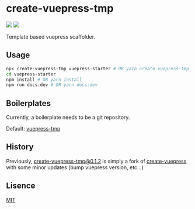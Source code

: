 # create-vuepress-tmp

<p align="left">
  <img src="https://badgen.net/npm/v/create-vuepress-tmp" />
  <img src="https://badgen.net/npm/license/create-vuepress-tmp" />
</p>

Template based vuepress scaffolder.

## Usage

```bash
npx create-vuepress-tmp vuepress-starter # OR yarn create vuepress-tmp vuepress-starter
cd vuepress-starter
npm install # OR yarn install
npm run docs:dev # OR yarn docs:dev
```

## Boilerplates

Currently, a boilerplate needs to be a git repository.

Default: [vuepress-tmp](https://github.com/ludanxer/vuepress-tmp)

## History

Previously, [create-vuepress-tmp@0.1.2](https://github.com/ludanxer/create-vuepress-tmp/tree/89578b72818a182adff5a0045379c1666ddfc8ed) is simply a fork of [create-vuepress](https://github.com/vuepressjs/create-vuepress) with some minor updates (bump vuepress version, etc...)

## Lisence

[MIT](./LICENSE)
